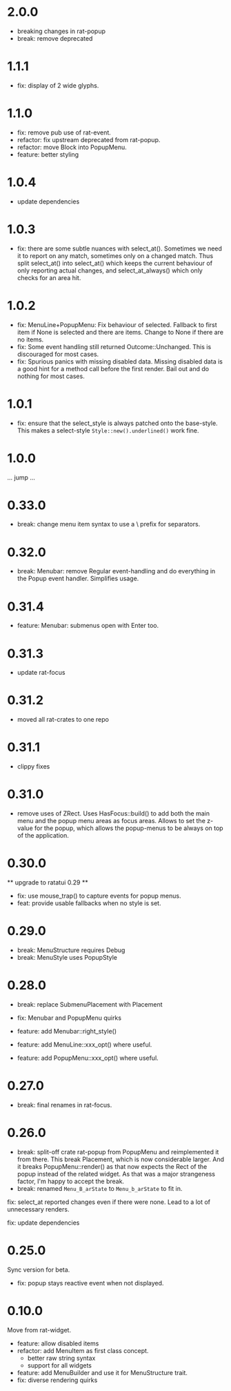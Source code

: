 # 2.0.0

* breaking changes in rat-popup
* break: remove deprecated

# 1.1.1

* fix: display of 2 wide glyphs.

# 1.1.0

* fix: remove pub use of rat-event.
* refactor: fix upstream deprecated from rat-popup.
* refactor: move Block into PopupMenu.
* feature: better styling

# 1.0.4

* update dependencies

# 1.0.3

* fix: there are some subtle nuances with select_at().
  Sometimes we need it to report on any match, sometimes only on a changed match.
  Thus split select_at() into select_at() which keeps the current behaviour
  of only reporting actual changes, and select_at_always() which only
  checks for an area hit.

# 1.0.2

* fix: MenuLine+PopupMenu: Fix behaviour of selected.
  Fallback to first item if None is selected and there are items.
  Change to None if there are no items.
* fix: Some event handling still returned Outcome::Unchanged.
  This is discouraged for most cases.
* fix: Spurious panics with missing disabled data.
  Missing disabled data is a good hint for a method call before the
  first render. Bail out and do nothing for most cases.

# 1.0.1

* fix: ensure that the select_style is always patched onto the
  base-style. This makes a select-style `Style::new().underlined()`
  work fine.

# 1.0.0

... jump ...

# 0.33.0

* break: change menu item syntax to use a \\ prefix for separators.

# 0.32.0

* break: Menubar: remove Regular event-handling and do everything
  in the Popup event handler. Simplifies usage.

# 0.31.4

* feature: Menubar: submenus open with Enter too.

# 0.31.3

* update rat-focus

# 0.31.2

* moved all rat-crates to one repo

# 0.31.1

* clippy fixes

# 0.31.0

* remove uses of ZRect.
  Uses HasFocus::build() to add both the main menu and the popup menu areas
  as focus areas. Allows to set the z-value for the popup, which allows
  the popup-menus to be always on top of the application.

# 0.30.0

** upgrade to ratatui 0.29 **

* fix: use mouse_trap() to capture events for popup menus.
* feat: provide usable fallbacks when no style is set.

# 0.29.0

* break: MenuStructure requires Debug
* break: MenuStyle uses PopupStyle

# 0.28.0

* break: replace SubmenuPlacement with Placement

* fix: Menubar and PopupMenu quirks

* feature: add Menubar::right_style()
* feature: add MenuLine::xxx_opt() where useful.
* feature: add PopupMenu::xxx_opt() where useful.

# 0.27.0

* break: final renames in rat-focus.

# 0.26.0

* break: split-off crate rat-popup from PopupMenu and
  reimplemented it from there. This break Placement, which is
  now considerable larger. And it breaks PopupMenu::render()
  as that now expects the Rect of the popup instead of the
  related widget.
  As that was a major strangeness factor, I'm happy to accept the break.
* break: renamed `Menu_B_arState` to `Menu_b_arState` to fit in.

fix: select_at reported changes even if there were none. Lead to
a lot of unnecessary renders.

fix: update dependencies

# 0.25.0

Sync version for beta.

* fix: popup stays reactive event when not displayed.

# 0.10.0

Move from rat-widget.

* feature: allow disabled items
* refactor: add MenuItem as first class concept.
    * better raw string syntax
    * support for all widgets
* feature: add MenuBuilder and use it for MenuStructure trait.
* fix: diverse rendering quirks